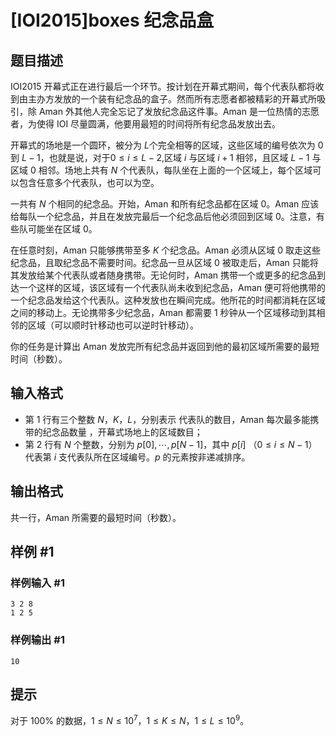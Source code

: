 # [IOI2015]boxes 纪念品盒

## 题目描述

IOI2015 开幕式正在进行最后一个环节。按计划在开幕式期间，每个代表队都将收到由主办方发放的一个装有纪念品的盒子。然而所有志愿者都被精彩的开幕式所吸引，除 Aman 外其他人完全忘记了发放纪念品这件事。Aman 是一位热情的志愿者，为使得 IOI 尽量圆满，他要用最短的时间将所有纪念品发放出去。

开幕式的场地是一个圆环，被分为 $L$个完全相等的区域，这些区域的编号依次为 $0$ 到 $L-1$，也就是说，对于$0\le 
 i\le L-2$,区域 $i$ 与区域 $i+1$ 相邻，且区域 $L-1$ 与区域 $0$ 相邻。场地上共有 $N$ 个代表队，每队坐在上面的一个区域上，每个区域可以包含任意多个代表队，也可以为空。

一共有 $N$ 个相同的纪念品。开始，Aman 和所有纪念品都在区域 $0$。Aman 应该给每队一个纪念品，并且在发放完最后一个纪念品后他必须回到区域 $0$。注意，有些队可能坐在区域 $0$。

在任意时刻，Aman 只能够携带至多 $K$ 个纪念品。Aman 必须从区域 $0$ 取走这些纪念品，且取纪念品不需要时间。纪念品一旦从区域 $0$ 被取走后，Aman 只能将其发放给某个代表队或者随身携带。无论何时，Aman 携带一个或更多的纪念品到达一个这样的区域，该区域有一个代表队尚未收到纪念品，Aman 便可将他携带的一个纪念品发给这个代表队。这种发放也在瞬间完成。他所花的时间都消耗在区域之间的移动上。无论携带多少纪念品，Aman 都需要 $1$ 秒钟从一个区域移动到其相邻的区域（可以顺时针移动也可以逆时针移动）。

你的任务是计算出 Aman 发放完所有纪念品并返回到他的最初区域所需要的最短时间（秒数）。

## 输入格式

- 第 $1$ 行有三个整数 $N$，$K$，$L$，分别表示 代表队的数目，Aman 每次最多能携带的纪念品数量 ，开幕式场地上的区域数目；
- 第 $2$ 行有 $N$ 个整数，分别为 $p[0],\cdots,p[N−1]$，其中 $p[i]$ （$0\le i\le N-1$）代表第 $i$ 支代表队所在区域编号。$p$ 的元素按非递减排序。

## 输出格式

共一行，Aman 所需要的最短时间（秒数）。

## 样例 #1

### 样例输入 #1
```
3 2 8
1 2 5
```

### 样例输出 #1

```
10
```

## 提示

对于 $100\%$ 的数据，$1\le N\le 10^7$，$1\le K\le N$，$1\le L\le 10^9$。
